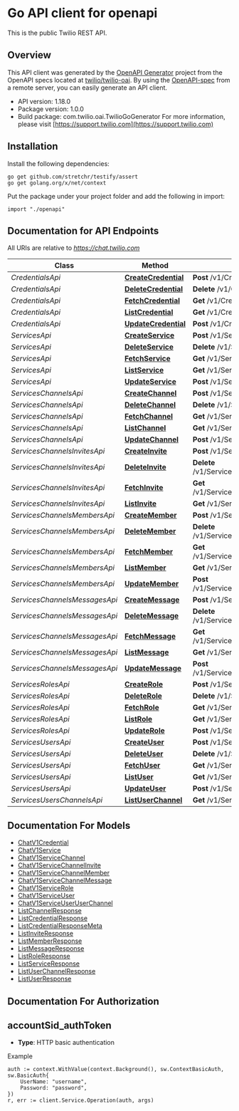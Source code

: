 # Go API client for openapi

This is the public Twilio REST API.

## Overview
This API client was generated by the [OpenAPI Generator](https://openapi-generator.tech) project from the OpenAPI specs located at [twilio/twilio-oai](https://github.com/twilio/twilio-oai/tree/main/spec).  By using the [OpenAPI-spec](https://www.openapis.org/) from a remote server, you can easily generate an API client.

- API version: 1.18.0
- Package version: 1.0.0
- Build package: com.twilio.oai.TwilioGoGenerator
For more information, please visit [https://support.twilio.com](https://support.twilio.com)

## Installation

Install the following dependencies:

```shell
go get github.com/stretchr/testify/assert
go get golang.org/x/net/context
```

Put the package under your project folder and add the following in import:

```golang
import "./openapi"
```

## Documentation for API Endpoints

All URIs are relative to *https://chat.twilio.com*

Class | Method | HTTP request | Description
------------ | ------------- | ------------- | -------------
*CredentialsApi* | [**CreateCredential**](docs/CredentialsApi.md#createcredential) | **Post** /v1/Credentials | 
*CredentialsApi* | [**DeleteCredential**](docs/CredentialsApi.md#deletecredential) | **Delete** /v1/Credentials/{Sid} | 
*CredentialsApi* | [**FetchCredential**](docs/CredentialsApi.md#fetchcredential) | **Get** /v1/Credentials/{Sid} | 
*CredentialsApi* | [**ListCredential**](docs/CredentialsApi.md#listcredential) | **Get** /v1/Credentials | 
*CredentialsApi* | [**UpdateCredential**](docs/CredentialsApi.md#updatecredential) | **Post** /v1/Credentials/{Sid} | 
*ServicesApi* | [**CreateService**](docs/ServicesApi.md#createservice) | **Post** /v1/Services | 
*ServicesApi* | [**DeleteService**](docs/ServicesApi.md#deleteservice) | **Delete** /v1/Services/{Sid} | 
*ServicesApi* | [**FetchService**](docs/ServicesApi.md#fetchservice) | **Get** /v1/Services/{Sid} | 
*ServicesApi* | [**ListService**](docs/ServicesApi.md#listservice) | **Get** /v1/Services | 
*ServicesApi* | [**UpdateService**](docs/ServicesApi.md#updateservice) | **Post** /v1/Services/{Sid} | 
*ServicesChannelsApi* | [**CreateChannel**](docs/ServicesChannelsApi.md#createchannel) | **Post** /v1/Services/{ServiceSid}/Channels | 
*ServicesChannelsApi* | [**DeleteChannel**](docs/ServicesChannelsApi.md#deletechannel) | **Delete** /v1/Services/{ServiceSid}/Channels/{Sid} | 
*ServicesChannelsApi* | [**FetchChannel**](docs/ServicesChannelsApi.md#fetchchannel) | **Get** /v1/Services/{ServiceSid}/Channels/{Sid} | 
*ServicesChannelsApi* | [**ListChannel**](docs/ServicesChannelsApi.md#listchannel) | **Get** /v1/Services/{ServiceSid}/Channels | 
*ServicesChannelsApi* | [**UpdateChannel**](docs/ServicesChannelsApi.md#updatechannel) | **Post** /v1/Services/{ServiceSid}/Channels/{Sid} | 
*ServicesChannelsInvitesApi* | [**CreateInvite**](docs/ServicesChannelsInvitesApi.md#createinvite) | **Post** /v1/Services/{ServiceSid}/Channels/{ChannelSid}/Invites | 
*ServicesChannelsInvitesApi* | [**DeleteInvite**](docs/ServicesChannelsInvitesApi.md#deleteinvite) | **Delete** /v1/Services/{ServiceSid}/Channels/{ChannelSid}/Invites/{Sid} | 
*ServicesChannelsInvitesApi* | [**FetchInvite**](docs/ServicesChannelsInvitesApi.md#fetchinvite) | **Get** /v1/Services/{ServiceSid}/Channels/{ChannelSid}/Invites/{Sid} | 
*ServicesChannelsInvitesApi* | [**ListInvite**](docs/ServicesChannelsInvitesApi.md#listinvite) | **Get** /v1/Services/{ServiceSid}/Channels/{ChannelSid}/Invites | 
*ServicesChannelsMembersApi* | [**CreateMember**](docs/ServicesChannelsMembersApi.md#createmember) | **Post** /v1/Services/{ServiceSid}/Channels/{ChannelSid}/Members | 
*ServicesChannelsMembersApi* | [**DeleteMember**](docs/ServicesChannelsMembersApi.md#deletemember) | **Delete** /v1/Services/{ServiceSid}/Channels/{ChannelSid}/Members/{Sid} | 
*ServicesChannelsMembersApi* | [**FetchMember**](docs/ServicesChannelsMembersApi.md#fetchmember) | **Get** /v1/Services/{ServiceSid}/Channels/{ChannelSid}/Members/{Sid} | 
*ServicesChannelsMembersApi* | [**ListMember**](docs/ServicesChannelsMembersApi.md#listmember) | **Get** /v1/Services/{ServiceSid}/Channels/{ChannelSid}/Members | 
*ServicesChannelsMembersApi* | [**UpdateMember**](docs/ServicesChannelsMembersApi.md#updatemember) | **Post** /v1/Services/{ServiceSid}/Channels/{ChannelSid}/Members/{Sid} | 
*ServicesChannelsMessagesApi* | [**CreateMessage**](docs/ServicesChannelsMessagesApi.md#createmessage) | **Post** /v1/Services/{ServiceSid}/Channels/{ChannelSid}/Messages | 
*ServicesChannelsMessagesApi* | [**DeleteMessage**](docs/ServicesChannelsMessagesApi.md#deletemessage) | **Delete** /v1/Services/{ServiceSid}/Channels/{ChannelSid}/Messages/{Sid} | 
*ServicesChannelsMessagesApi* | [**FetchMessage**](docs/ServicesChannelsMessagesApi.md#fetchmessage) | **Get** /v1/Services/{ServiceSid}/Channels/{ChannelSid}/Messages/{Sid} | 
*ServicesChannelsMessagesApi* | [**ListMessage**](docs/ServicesChannelsMessagesApi.md#listmessage) | **Get** /v1/Services/{ServiceSid}/Channels/{ChannelSid}/Messages | 
*ServicesChannelsMessagesApi* | [**UpdateMessage**](docs/ServicesChannelsMessagesApi.md#updatemessage) | **Post** /v1/Services/{ServiceSid}/Channels/{ChannelSid}/Messages/{Sid} | 
*ServicesRolesApi* | [**CreateRole**](docs/ServicesRolesApi.md#createrole) | **Post** /v1/Services/{ServiceSid}/Roles | 
*ServicesRolesApi* | [**DeleteRole**](docs/ServicesRolesApi.md#deleterole) | **Delete** /v1/Services/{ServiceSid}/Roles/{Sid} | 
*ServicesRolesApi* | [**FetchRole**](docs/ServicesRolesApi.md#fetchrole) | **Get** /v1/Services/{ServiceSid}/Roles/{Sid} | 
*ServicesRolesApi* | [**ListRole**](docs/ServicesRolesApi.md#listrole) | **Get** /v1/Services/{ServiceSid}/Roles | 
*ServicesRolesApi* | [**UpdateRole**](docs/ServicesRolesApi.md#updaterole) | **Post** /v1/Services/{ServiceSid}/Roles/{Sid} | 
*ServicesUsersApi* | [**CreateUser**](docs/ServicesUsersApi.md#createuser) | **Post** /v1/Services/{ServiceSid}/Users | 
*ServicesUsersApi* | [**DeleteUser**](docs/ServicesUsersApi.md#deleteuser) | **Delete** /v1/Services/{ServiceSid}/Users/{Sid} | 
*ServicesUsersApi* | [**FetchUser**](docs/ServicesUsersApi.md#fetchuser) | **Get** /v1/Services/{ServiceSid}/Users/{Sid} | 
*ServicesUsersApi* | [**ListUser**](docs/ServicesUsersApi.md#listuser) | **Get** /v1/Services/{ServiceSid}/Users | 
*ServicesUsersApi* | [**UpdateUser**](docs/ServicesUsersApi.md#updateuser) | **Post** /v1/Services/{ServiceSid}/Users/{Sid} | 
*ServicesUsersChannelsApi* | [**ListUserChannel**](docs/ServicesUsersChannelsApi.md#listuserchannel) | **Get** /v1/Services/{ServiceSid}/Users/{UserSid}/Channels | 


## Documentation For Models

 - [ChatV1Credential](docs/ChatV1Credential.md)
 - [ChatV1Service](docs/ChatV1Service.md)
 - [ChatV1ServiceChannel](docs/ChatV1ServiceChannel.md)
 - [ChatV1ServiceChannelInvite](docs/ChatV1ServiceChannelInvite.md)
 - [ChatV1ServiceChannelMember](docs/ChatV1ServiceChannelMember.md)
 - [ChatV1ServiceChannelMessage](docs/ChatV1ServiceChannelMessage.md)
 - [ChatV1ServiceRole](docs/ChatV1ServiceRole.md)
 - [ChatV1ServiceUser](docs/ChatV1ServiceUser.md)
 - [ChatV1ServiceUserUserChannel](docs/ChatV1ServiceUserUserChannel.md)
 - [ListChannelResponse](docs/ListChannelResponse.md)
 - [ListCredentialResponse](docs/ListCredentialResponse.md)
 - [ListCredentialResponseMeta](docs/ListCredentialResponseMeta.md)
 - [ListInviteResponse](docs/ListInviteResponse.md)
 - [ListMemberResponse](docs/ListMemberResponse.md)
 - [ListMessageResponse](docs/ListMessageResponse.md)
 - [ListRoleResponse](docs/ListRoleResponse.md)
 - [ListServiceResponse](docs/ListServiceResponse.md)
 - [ListUserChannelResponse](docs/ListUserChannelResponse.md)
 - [ListUserResponse](docs/ListUserResponse.md)


## Documentation For Authorization



## accountSid_authToken

- **Type**: HTTP basic authentication

Example

```golang
auth := context.WithValue(context.Background(), sw.ContextBasicAuth, sw.BasicAuth{
    UserName: "username",
    Password: "password",
})
r, err := client.Service.Operation(auth, args)
```

